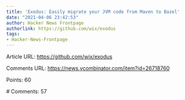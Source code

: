 ```yaml
---
title: 'Exodus: Easily migrate your JVM code from Maven to Bazel'
date: "2021-04-06 23:42:53"
author: Hacker News Frontpage
authorlink: https://github.com/wix/exodus
tags:
- Hacker-News-Frontpage
---
```


<p>Article URL: <a href="https://github.com/wix/exodus">https://github.com/wix/exodus</a></p>
<p>Comments URL: <a href="https://news.ycombinator.com/item?id=26718760">https://news.ycombinator.com/item?id=26718760</a></p>
<p>Points: 60</p>
<p># Comments: 57</p>

